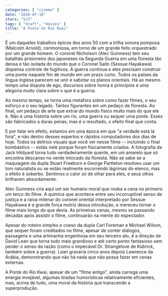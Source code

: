 ```yaml
---
categories: [ "cinema" ]
date: "2016-07-18"
stars: "5/5"
tags: [ "draft", "movies" ]
title: "A Ponte do Rio Kwai"
---
```

É um daqueles trabalhos épicos dos anos 50 com a trilha sonora pomposa
(Malcolm Arnold), cerimoniosa, em torno de um grande feito orquestrado por
um grande homem. O coronel Nicholson (Alec Guinness) tem seu batalhão
prisioneiro dos japoneses na Segunda Guerra em uma floresta tão densa
e tão isolada do mundo que o Coronel Saito (Sessue Hayakawa) dispensa
controle de fugitivos. A guerra continua e eles precisam construir
uma ponte naquele fim de mundo em um prazo curto. Todos os países da
língua inglesa parecem se unir e sabotar os planos orientais. Há ao
mesmo tempo uma disputa de ego, discursos sobre honra e princípios e
uma alegoria muito clara sobre o que é a guerra.

Ao mesmo tempo, se torna uma metáfora sobre como fazer filmes, o seu
esforço e o seu legado. Tantos figurantes em um pedaço de floresta. Ao
final, um pedaço de arte que extrai do mundo físico muito mais do
que ele é. Não é uma história sobre um rio, uma guerra ou sequer
uma ponte. Esses são fabricados a duras penas, mas é o resultado,
o efeito final que conta.

E por falar em efeito, estamos em uma época em que "a verdade está lá
fora", e não dentro desses espertos e rápidos computadores dos dias de
hoje. Todos os delírios visuais que você ver nesse filme -- incluindo
o final bombástico -- estão nele porque foram fisicamente criados. A
fotografia de Jack Hildyard torna tudo verdadeiramente quente, em um
amarelo que só encontra descanso no verde intocado da floresta. Não se
sabe se a maquiagem da dupla Stuart Freeborn e George Partleton resolveu
usar um tom naturalista ou se estão realmente escorrendo lágrimas do
elenco, mas o efeito é soberbo. Sentimos o calor só de olhar para eles,
e seus olhos brilharem absurdamente.

Alec Guinness cria aqui um ser humano moral que rouba a cena no primeiro
um terço do filme. A química que acontece entre seu incorruptível senso
de justiça e a raiva milenar do coronel oriental interpretado por Sessue
Hayakawa é a grande força motriz dessa introdução, e mereceu tornar
o filme mais longo do que devia. As primeiras cenas, mesmo se passando
décadas após assistir o filme, continuarão na mente do espectador.

Apesar do roteiro simples e coeso da dupla Carl Foreman e Michael
Wilson, que sequer foram creditados no filme, apesar de conter diálogos,
passagens e uma artimanha engenhosa em seu terceiro ato, é a direção de
David Lean que torna tudo mais grandioso e até certo ponto fantasioso sem
perder o senso da razão (como o impecável Dr. Strangelove de Kubrick,
também sobre a guerra). Lean gravaria cinco anos depois Lawrence da
Arábia, demonstrando que não há nada que não possa fazer em cenas
externas.

A Ponte do Rio Kwai, apesar de um "filme antigo", ainda carrega
uma energia invejável, algumas tiradas humorísticas relativamente
eficientes, mas, acima de tudo, uma moral da história que transcende
a superprodução.
